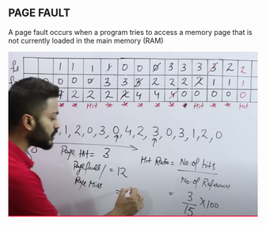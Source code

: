 ## PAGE FAULT
A page fault occurs when a program tries to access a memory page that is not currently loaded in the main memory (RAM)

![alt text](image-56.png)

